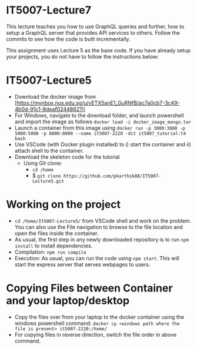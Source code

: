 # IT5007-Lecture7
This lecture teaches you how to use GraphQL queries and further, how to setup a GraphQL server that provides API services to others. Follow the commits to see how the code is built incrementally.

This assignment uses Lecture 5 as the base code. If you have already setup your projects, you do not have to follow the instructions below:
# IT5007-Lecture5

* Download the docker image from [https://mynbox.nus.edu.sg/u/vETX5anE1_GuRNfB/ac7a0cb7-3c49-4b0d-91c1-8deaf0244862?l]
* For Windows, navigate to the download folder, and launch powershell and import the image as follows
```docker load -i docker_image_mongo.tar```
* Launch a container from this image using
```docker run -p 3000:3000 -p 5000:5000 -p 8000:8000 --name it5007-2220 -dit it5007_tutorial:t4 bash```
* Use VSCode (with Docker plugin installed) to i) start the container and ii) attach shell to the container.
* Download the skeleton code for the tutorial
  * Using Git clone: 
    - ```cd /home```
    - $ ```git clone https://github.com/pkarthik88/IT5007-Lecture5.git```

# Working on the project
* ```cd /home/It5007-Lecture5/``` from VSCode shell and work on the problem. You can also use the File navigation to browse to the file location and open the files inside the container.
* As usual, the first step in any newly downloaded repository is to run ```npm install``` to install dependencies.
* Compilation: ```npm run compile```
* Execution: As usual, you can run the code using ```npm start```. This will start the express server that serves webpages to users.

# Copying Files between Container and your laptop/desktop

* Copy the files over from your laptop to the docker container using the windows powershell command:
```docker cp <windows path where the file is present> it5007-2220:/home/```
* For copying files in reverse direction, switch the file order in above command.
